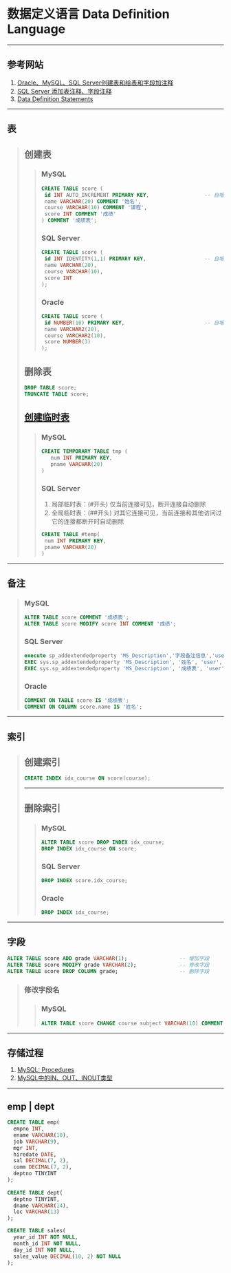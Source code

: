 # 数据定义语言 Data Definition Language

---
## 参考网站
1. [Oracle、MySQL、SQL Server创建表和给表和字段加注释](https://www.cnblogs.com/zt528/p/5386516.html)
2. [SQL Server 添加表注释、字段注释](https://blog.csdn.net/stupidbird003/article/details/64562683)
3. [Data Definition Statements](https://dev.mysql.com/doc/refman/8.0/en/sql-data-definition-statements.html)
---
## 表
>## 创建表
>>### MySQL
>>```sql
>>CREATE TABLE score (
>>  id INT AUTO_INCREMENT PRIMARY KEY,                  -- 自增：AUTO_INCREMENT
>>  name VARCHAR(20) COMMENT '姓名',
>>  course VARCHAR(10) COMMENT '课程',
>>  score INT COMMENT '成绩'
>>) COMMENT '成绩表';
>>```
>>### SQL Server
>>```sql
>>CREATE TABLE score (
>>  id INT IDENTITY(1,1) PRIMARY KEY,                   -- 自增：IDENTITY(1,1)
>>  name VARCHAR(20),
>>  course VARCHAR(10),
>>  score INT
>>);
>>```
>>### Oracle
>>```sql
>>CREATE TABLE score (
>>  id NUMBER(10) PRIMARY KEY,                          -- 自增：使用 CREATE SEQUENCE 实现
>>  name VARCHAR2(20),
>>  course VARCHAR2(10),
>>  score NUMBER(3)
>>);
>>```
>## 删除表
>```sql
>DROP TABLE score;
>TRUNCATE TABLE score;
>```
>## [创建临时表](https://www.iteye.com/blog/sosuny-891437)
>>### MySQL
>>```sql
>>CREATE TEMPORARY TABLE tmp (
>>    num INT PRIMARY KEY,
>>    pname VARCHAR(20)
>>)
>>```
>>### SQL Server  
>>1. 局部临时表：(#开头) 仅当前连接可见，断开连接自动删除  
>>2. 全局临时表：(##开头) 对其它连接可见，当前连接和其他访问过它的连接都断开时自动删除
>>```sql
>>CREATE TABLE #temp(
>>  num INT PRIMARY KEY,
>>  pname VARCHAR(20)
>>)
>>```
---
## 备注
>### MySQL
>```sql
>ALTER TABLE score COMMENT '成绩表';           
>ALTER TABLE score MODIFY score INT COMMENT '成绩';
>```
>### SQL Server
>```sql
>execute sp_addextendedproperty 'MS_Description','字段备注信息','user','dbo','table','字段所属的表名','column','添加注释的字段名';
>EXEC sys.sp_addextendedproperty 'MS_Description', '姓名', 'user', 'dbo', 'table', 'score', 'column', 'name';
>EXEC sys.sp_addextendedproperty 'MS_Description', '成绩表', 'user', 'dbo', 'table', 'score', null, null;
>```
>### Oracle
>```sql
>COMMENT ON TABLE score IS '成绩表';
>COMMENT ON COLUMN score.name IS '姓名';
>```
---
## 索引
>## 创建索引
>```sql
>CREATE INDEX idx_course ON score(course);
>```
>---
>## 删除索引
>>### MySQL
>>```sql
>>ALTER TABLE score DROP INDEX idx_course;
>>DROP INDEX idx_course ON score;
>>```
>>### SQL Server
>>```sql
>>DROP INDEX score.idx_course;
>>```
>>### Oracle
>>```sql
>>DROP INDEX idx_course;
>>```
---
## 字段
```sql
ALTER TABLE score ADD grade VARCHAR(1);                 -- 增加字段
ALTER TABLE score MODIFY grade VARCHAR(2);              -- 修改字段
ALTER TABLE score DROP COLUMN grade;                    -- 删除字段
```
>### 修改字段名
>>### MySQL
>>```sql
>>ALTER TABLE score CHANGE course subject VARCHAR(10) COMMENT '课程';
>>```
---
## 存储过程
1. [MySQL: Procedures](https://www.techonthenet.com/mysql/procedures.php)
2. [MySQL中的IN、OUT、INOUT类型](https://www.cnblogs.com/super-yu/p/9018512.html)
---
## emp | dept
```sql
CREATE TABLE emp(
  empno INT,
  ename VARCHAR(10),
  job VARCHAR(9),
  mgr INT,
  hiredate DATE,
  sal DECIMAL(7, 2),
  comm DECIMAL(7, 2),
  deptno TINYINT
);
  
CREATE TABLE dept(
  deptno TINYINT,
  dname VARCHAR(14),
  loc VARCHAR(13)
);

CREATE TABLE sales(
  year_id INT NOT NULL,
  month_id INT NOT NULL,
  day_id INT NOT NULL,
  sales_value DECIMAL(10, 2) NOT NULL
);
```